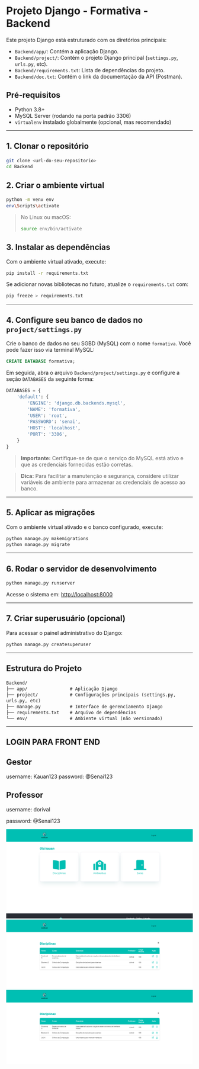 # Projeto Django - Formativa - Backend

Este projeto Django está estruturado com os diretórios principais:
- `Backend/app/`: Contém a aplicação Django.
- `Backend/project/`: Contém o projeto Django principal (`settings.py`, `urls.py`, etc).
- `Backend/requirements.txt`: Lista de dependências do projeto.
- `Backend/doc.txt`: Contém o link da documentação da API (Postman).

## Pré-requisitos

- Python 3.8+
- MySQL Server (rodando na porta padrão 3306)
- `virtualenv` instalado globalmente (opcional, mas recomendado)

---

## 1. Clonar o repositório

```bash
git clone <url-do-seu-repositorio>
cd Backend
```

## 2. Criar o ambiente virtual

```bash
python -m venv env
env\Scripts\activate
```

> No Linux ou macOS:
> ```bash
> source env/bin/activate
> ```

## 3. Instalar as dependências

Com o ambiente virtual ativado, execute:

```bash
pip install -r requirements.txt
```

Se adicionar novas bibliotecas no futuro, atualize o `requirements.txt` com:

```bash
pip freeze > requirements.txt
```

---

## 4. Configure seu banco de dados no `project/settings.py`

Crie o banco de dados no seu SGBD (MySQL) com o nome `formativa`. Você pode fazer isso via terminal MySQL:

```sql
CREATE DATABASE formativa;
```

Em seguida, abra o arquivo `Backend/project/settings.py` e configure a seção `DATABASES` da seguinte forma:

```python
DATABASES = {
    'default': {
        'ENGINE': 'django.db.backends.mysql',
        'NAME': 'formativa',
        'USER': 'root',
        'PASSWORD': 'senai',
        'HOST': 'localhost',
        'PORT': '3306',
    }
}
```

> **Importante:** Certifique-se de que o serviço do MySQL está ativo e que as credenciais fornecidas estão corretas.

> **Dica:** Para facilitar a manutenção e segurança, considere utilizar variáveis de ambiente para armazenar as credenciais de acesso ao banco.

---

## 5. Aplicar as migrações

Com o ambiente virtual ativado e o banco configurado, execute:

```bash
python manage.py makemigrations
python manage.py migrate
```

---

## 6. Rodar o servidor de desenvolvimento

```bash
python manage.py runserver
```

Acesse o sistema em: [http://localhost:8000](http://localhost:8000)

---

## 7. Criar superusuário (opcional)

Para acessar o painel administrativo do Django:

```bash
python manage.py createsuperuser
```

---

## Estrutura do Projeto

```
Backend/
├── app/                # Aplicação Django
├── project/            # Configurações principais (settings.py, urls.py, etc)
├── manage.py           # Interface de gerenciamento Django
├── requirements.txt    # Arquivo de dependências
└── env/                # Ambiente virtual (não versionado)
```

---


## LOGIN PARA FRONT END

## Gestor
username: Kauan123
password: @Senai123


## Professor
username: dorival

password: @Senai123

![Tela](img3.png)
![Tela](img2.png)
![Tela](img.png)